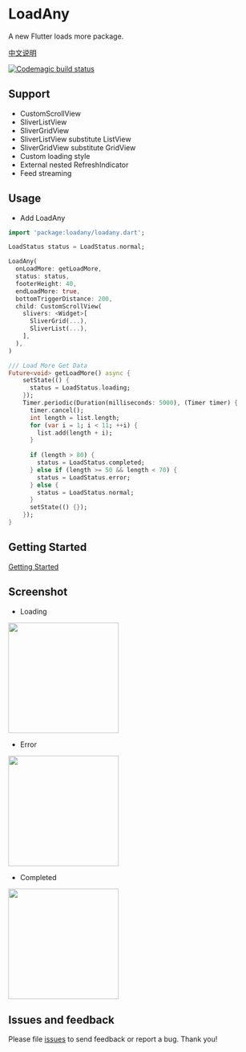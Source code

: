 # LoadAny

A new Flutter loads more package.

[中文说明](https://github.com/yy1300326388/loadany/tree/master/README_CN.md)

[![Codemagic build status](https://api.codemagic.io/apps/5d561d3a6a6c3600097b43a6/5d561d3a6a6c3600097b43a5/status_badge.svg)](https://codemagic.io/apps/5d561d3a6a6c3600097b43a6/5d561d3a6a6c3600097b43a5/latest_build)

## Support

* CustomScrollView
* SliverListView
* SliverGridView
* SliverListView substitute ListView
* SliverGridView substitute GridView
* Custom loading style
* External nested RefreshIndicator
* Feed streaming

## Usage

- Add LoadAny

```Dart
import 'package:loadany/loadany.dart';
```

```Dart
LoadStatus status = LoadStatus.normal;

LoadAny(
  onLoadMore: getLoadMore,
  status: status,
  footerHeight: 40,
  endLoadMore: true,
  bottomTriggerDistance: 200,
  child: CustomScrollView(
    slivers: <Widget>[
      SliverGrid(...),
      SliverList(...),
    ],
  ),
)
```

```Dart
/// Load More Get Data
Future<void> getLoadMore() async {
    setState(() {
      status = LoadStatus.loading;
    });
    Timer.periodic(Duration(milliseconds: 5000), (Timer timer) {
      timer.cancel();
      int length = list.length;
      for (var i = 1; i < 11; ++i) {
        list.add(length + i);
      }
    
      if (length > 80) {
        status = LoadStatus.completed;
      } else if (length >= 50 && length < 70) {
        status = LoadStatus.error;
      } else {
        status = LoadStatus.normal;
      }
      setState(() {});
    });
}
```

## Getting Started

[Getting Started](https://github.com/yy1300326388/loadany/tree/master/example)

## Screenshot

* Loading

<img src="https://raw.githubusercontent.com/yy1300326388/loadany/develop/example/images/Kapture%2001.gif" width="220"/>

* Error

<img src="https://raw.githubusercontent.com/yy1300326388/loadany/develop/example/images/Kapture%2002.gif" width="220"/>

* Completed

<img src="https://raw.githubusercontent.com/yy1300326388/loadany/develop/example/images/Kapture%2003.gif" width="220"/>

## Issues and feedback

Please file [issues](https://github.com/yy1300326388/loadany/issues/new) to send feedback or report a bug. Thank you!